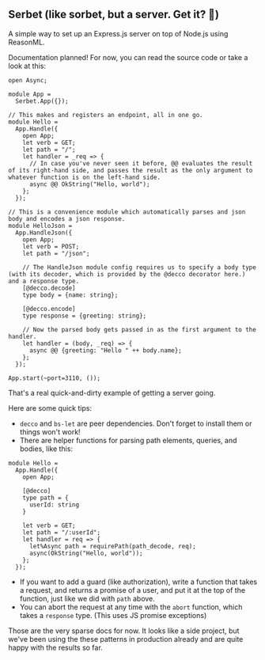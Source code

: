 ## Serbet (like sorbet, but a server. Get it? 🍨)

A simple way to set up an Express.js server on top of Node.js using ReasonML.

Documentation planned! For now, you can read the source code or take a look at this:

```reason
open Async;

module App =
  Serbet.App({});

// This makes and registers an endpoint, all in one go.
module Hello =
  App.Handle({
    open App;
    let verb = GET;
    let path = "/";
    let handler = _req => {
      // In case you've never seen it before, @@ evaluates the result of its right-hand side, and passes the result as the only argument to whatever function is on the left-hand side.
      async @@ OkString("Hello, world");
    };
  });

// This is a convenience module which automatically parses and json body and encodes a json response.
module HelloJson =
  App.HandleJson({
    open App;
    let verb = POST;
    let path = "/json";

    // The HandleJson module config requires us to specify a body type (with its decoder, which is provided by the @decco decorator here.) and a response type.
    [@decco.decode]
    type body = {name: string};

    [@decco.encode]
    type response = {greeting: string};

    // Now the parsed body gets passed in as the first argument to the handler.
    let handler = (body, _req) => {
      async @@ {greeting: "Hello " ++ body.name};
    };
  });

App.start(~port=3110, ());
```

That's a real quick-and-dirty example of getting a server going.

Here are some quick tips:

- `decco` and `bs-let` are peer dependencies. Don't forget to install them or things won't work!
- There are helper functions for parsing path elements, queries, and bodies, like this:

```reason
module Hello =
  App.Handle({
    open App;

    [@decco]
    type path = {
      userId: string
    }

    let verb = GET;
    let path = "/:userId";
    let handler = req => {
      let%Async path = requirePath(path_decode, req);
      async(OkString("Hello, world"));
    };
  });
```

- If you want to add a guard (like authorization), write a function that takes a request, and returns a promise of a user, and put it at the top of the function, just like we did with `path` above.
- You can abort the request at any time with the `abort` function, which takes a `response` type. (This uses JS promise exceptions)

Those are the very sparse docs for now. It looks like a side project, but we've been using the these patterns in production already and are quite happy with the results so far.
